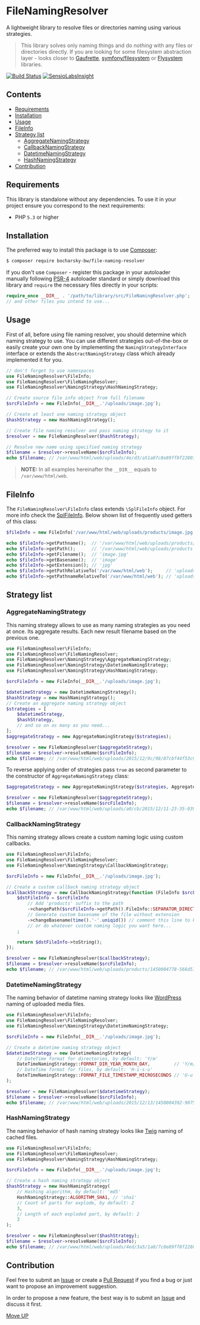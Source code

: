 # FileNamingResolver

A lightweight library to resolve files or directories naming using various strategies.

> This library solves only naming things and do *nothing* with any files or
  directories directly. If you are looking for some filesystem abstraction
  layer - looks closer to [Gaufrette][5], [symfony/filesystem][6] or [Flysystem][7]
  libraries.

[![Build Status](https://travis-ci.org/bocharsky-bw/FileNamingResolver.svg?branch=master)](https://travis-ci.org/bocharsky-bw/FileNamingResolver)
[![SensioLabsInsight](https://insight.sensiolabs.com/projects/5a4cfa0f-22b1-4d76-adb3-373017f21ee8/mini.png)](https://insight.sensiolabs.com/projects/5a4cfa0f-22b1-4d76-adb3-373017f21ee8)

## Contents

* [Requirements](#requirements)
* [Installation](#installation)
* [Usage](#usage)
* [FileInfo](#fileinfo)
* [Strategy list](#strategy-list)
    * [AggregateNamingStrategy](#aggregatenamingstrategy)
    * [CallbackNamingStrategy](#callbacknamingstrategy)
    * [DatetimeNamingStrategy](#datetimenamingstrategy)
    * [HashNamingStrategy](#hashnamingstrategy)
* [Contribution](#contribution)

## Requirements

This library is standalone without any dependencies. To use it in your project
ensure you correspond to the next requirements:

* PHP `5.3` or higher

## Installation

The preferred way to install this package is to use [Composer][3]:

```bash
$ composer require bocharsky-bw/file-naming-resolver
```

If you don't use `Composer` - register this package in your autoloader manually
following [PSR-4][4] autoloader standard or simply download this library and
`require` the necessary files directly in your scripts:

```php
require_once __DIR__ . '/path/to/library/src/FileNamingResolver.php';
// and other files you intend to use...
```

## Usage

First of all, before using file naming resolver, you should determine which naming
strategy to use. You can use different strategies out-of-the-box or easily create
your own one by implementing the `NamingStrategyInterface` interface or extends the
`AbstractNamingStrategy` class which already implemented it for you.

```php
// don't forget to use namespaces
use FileNamingResolver\FileInfo;
use FileNamingResolver\FileNamingResolver;
use FileNamingResolver\NamingStrategy\HashNamingStrategy;

// Create source file info object from full filename
$srcFileInfo = new FileInfo(__DIR__.'/uploads/image.jpg');

// Create at least one naming strategy object
$hashStrategy = new HashNamingStrategy();

// Create file naming resolver and pass naming strategy to it
$resolver = new FileNamingResolver($hashStrategy);

// Resolve new name using specified naming strategy
$filename = $resolver->resolveName($srcFileInfo);
echo $filename; // /var/www/html/web/uploads/4e/d3/a51a07c8e89ff8f228075b7fc76b.jpg
```

> **NOTE:** In all examples hereinafter the `__DIR__` equals to `/var/www/html/web`.

## FileInfo

The `FileNamingResolver\FileInfo` class extends `\SplFileInfo` object. For more info
check the [SplFileInfo][10]. Below shown list of frequently used getters of this class:

```php
$fileInfo = new FileInfo('/var/www/html/web/uploads/products/image.jpg');

echo $fileInfo->getPathname();  // '/var/www/html/web/uploads/products/image.jpg'
echo $fileInfo->getPath();      // '/var/www/html/web/uploads/products'
echo $fileInfo->getFilename();  // 'image.jpg'
echo $fileInfo->getBasename();  // 'image'
echo $fileInfo->getExtension(); // 'jpg'
echo $fileInfo->getPathRelativeTo('/var/www/html/web');     // 'uploads/products'
echo $fileInfo->getPathnameRelativeTo('/var/www/html/web'); // 'uploads/products/image.jpg'
```

## Strategy list

### AggregateNamingStrategy

This naming strategy allows to use as many naming strategies as you need at once.
Its aggregate results. Each new result filename based on the previous one.

```php
use FileNamingResolver\FileInfo;
use FileNamingResolver\FileNamingResolver;
use FileNamingResolver\NamingStrategy\AggregateNamingStrategy;
use FileNamingResolver\NamingStrategy\DatetimeNamingStrategy;
use FileNamingResolver\NamingStrategy\HashNamingStrategy;

$srcFileInfo = new FileInfo(__DIR__.'/uploads/image.jpg');

$datetimeStrategy = new DatetimeNamingStrategy();
$hashStrategy = new HashNamingStrategy();
// Create an aggregate naming strategy object
$strategies = [
    $datetimeStrategy,
    $hashStrategy,
    // and so on as many as you need...
];
$aggregateStrategy = new AggregateNamingStrategy($strategies);

$resolver = new FileNamingResolver($aggregateStrategy);
$filename = $resolver->resolveName($srcFileInfo);
echo $filename; // /var/www/html/web/uploads/2015/12/9c/98/87cbf44f53c9f6fa08f44ce705c8.jpg
```

To reverse applying order of strategies pass `true` as second parameter to the
constructor of `AggregateNamingStrategy` class:

```php
$aggregateStrategy = new AggregateNamingStrategy($strategies, AggregateNamingStrategy::MODE_REVERSE);

$resolver = new FileNamingResolver($aggregateStrategy);
$filename = $resolver->resolveName($srcFileInfo);
echo $filename; // /var/www/html/web/uploads/a0/cb/2015/12/11-23-35-039900.jpg
```

### CallbackNamingStrategy

This naming strategy allows create a custom naming logic using custom callbacks.

```php
use FileNamingResolver\FileInfo;
use FileNamingResolver\FileNamingResolver;
use FileNamingResolver\NamingStrategy\CallbackNamingStrategy;

$srcFileInfo = new FileInfo(__DIR__.'/uploads/image.jpg');

// Create a custom callback naming strategy object
$callbackStrategy = new CallbackNamingStrategy(function (FileInfo $srcFileInfo) {
    $dstFileInfo = $srcFileInfo
        // Add 'products' suffix to the path
        ->changePath($srcFileInfo->getPath().FileInfo::SEPARATOR_DIRECTORY.'products')
        // Generate custom basename of the file without extension
        ->changeBasename(time().'-'.uniqid()) // comment this line to keep original basename
        // or do whatever custom naming logic you want here...
    ;

    return $dstFileInfo->toString();
});

$resolver = new FileNamingResolver($callbackStrategy);
$filename = $resolver->resolveName($srcFileInfo);
echo $filename; // /var/www/html/web/uploads/products/1450004778-566d512a32d2c.jpg
```

### DatetimeNamingStrategy

The naming behavior of datetime naming strategy looks like [WordPress][9] naming
of uploaded media files.

```php
use FileNamingResolver\FileInfo;
use FileNamingResolver\FileNamingResolver;
use FileNamingResolver\NamingStrategy\DatetimeNamingStrategy;

$srcFileInfo = new FileInfo(__DIR__.'/uploads/image.jpg');

// Create a datetime naming strategy object
$datetimeStrategy = new DatetimeNamingStrategy(
    // DateTime format for directories, by default: 'Y/m'
    DateTimeNamingStrategy::FORMAT_DIR_YEAR_MONTH_DAY,         // 'Y/m/d'
    // DateTime format for files, by default: 'H-i-s-u'
    DateTimeNamingStrategy::FORMAT_FILE_TIMESTAMP_MICROSECONDS // 'U-u'
);

$resolver = new FileNamingResolver($datetimeStrategy);
$filename = $resolver->resolveName($srcFileInfo);
echo $filename; // /var/www/html/web/uploads/2015/12/13/1450004392-907500.jpg
```

### HashNamingStrategy

The naming behavior of hash naming strategy looks like [Twig][8] naming of cached files.

```php
use FileNamingResolver\FileInfo;
use FileNamingResolver\FileNamingResolver;
use FileNamingResolver\NamingStrategy\HashNamingStrategy;

$srcFileInfo = new FileInfo(__DIR__.'/uploads/image.jpg');

// Create a hash naming strategy object
$hashStrategy = new HashNamingStrategy(
    // Hashing algorithm, by default: 'md5'
    HashNamingStrategy::ALGORITHM_SHA1, // 'sha1'
    // Count of parts for explode, by default: 2
    3,
    // Length of each exploded part, by default: 2
    3
);

$resolver = new FileNamingResolver($hashStrategy);
$filename = $resolver->resolveName($srcFileInfo);
echo $filename; // /var/www/html/web/uploads/4ed/3a5/1a0/7c8e89ff8f228075b7fc76b.jpg
```

## Contribution

Feel free to submit an [Issue][1] or create a [Pull Request][2] if you find
a bug or just want to propose an improvement suggestion.

In order to propose a new feature, the best way is to submit an [Issue][1]
and discuss it first.

[Move UP](#filenamingresolver)


[1]: https://github.com/bocharsky-bw/FileNamingResolver/issues
[2]: https://github.com/bocharsky-bw/FileNamingResolver/pulls
[3]: https://getcomposer.org/
[4]: http://www.php-fig.org/psr/psr-4/
[5]: https://github.com/KnpLabs/Gaufrette
[6]: https://github.com/symfony/filesystem
[7]: https://github.com/thephpleague/flysystem
[8]: https://github.com/twigphp/Twig
[9]: https://github.com/wordpress/wordpress
[10]: http://php.net/manual/en/class.splfileinfo.php
